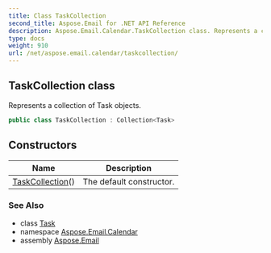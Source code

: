 ```yaml
---
title: Class TaskCollection
second_title: Aspose.Email for .NET API Reference
description: Aspose.Email.Calendar.TaskCollection class. Represents a collection of Task objects
type: docs
weight: 910
url: /net/aspose.email.calendar/taskcollection/
---
```

## TaskCollection class

Represents a collection of Task objects.

```csharp
public class TaskCollection : Collection<Task>
```

## Constructors

| Name | Description |
| --- | --- |
| [TaskCollection](taskcollection/)() | The default constructor. |

### See Also

* class [Task](../task/)
* namespace [Aspose.Email.Calendar](../../aspose.email.calendar/)
* assembly [Aspose.Email](../../)


